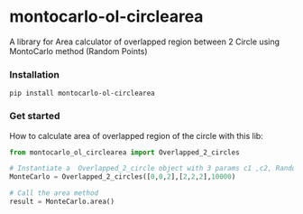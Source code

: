 # montocarlo-ol-circlearea

A library for Area calculator of overlapped region between 2 Circle using MontoCarlo method (Random Points)

### Installation
```
pip install montocarlo-ol-circlearea
```

### Get started
How to calculate area of overlapped region of the circle with this lib:

```Python
from montocarlo_ol_circlearea import Overlapped_2_circles

# Instantiate a  Overlapped_2_circle object with 3 params c1 ,c2, Random points
MonteCarlo = Overlapped_2_circles([0,0,2],[2,2,2],10000)

# Call the area method
result = MonteCarlo.area()
```
